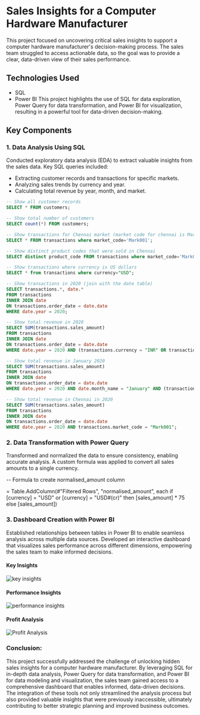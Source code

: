 # Sales Insights for a Computer Hardware Manufacturer

This project focused on uncovering critical sales insights to support a computer hardware manufacturer's decision-making process. The sales team struggled to access actionable data, so the goal was to provide a clear, data-driven view of their sales performance.

## Technologies Used
- SQL
- Power BI
This project highlights the use of SQL for data exploration, Power Query for data transformation, and Power BI for visualization, resulting in a powerful tool for data-driven decision-making.

## Key Components

### 1. Data Analysis Using SQL
Conducted exploratory data analysis (EDA) to extract valuable insights from the sales data. Key SQL queries included:
- Extracting customer records and transactions for specific markets.
- Analyzing sales trends by currency and year.
- Calculating total revenue by year, month, and market.
```sql
-- Show all customer records
SELECT * FROM customers;

-- Show total number of customers
SELECT count(*) FROM customers;

-- Show transactions for Chennai market (market code for chennai is Mark001)
SELECT * FROM transactions where market_code='Mark001';

-- Show distinct product codes that were sold in Chennai
SELECT distinct product_code FROM transactions where market_code='Mark001';

-- Show transactions where currency is US dollars
SELECT * from transactions where currency="USD";

-- Show transactions in 2020 (join with the date table)
SELECT transactions.*, date.* 
FROM transactions 
INNER JOIN date 
ON transactions.order_date = date.date 
WHERE date.year = 2020;

-- Show total revenue in 2020
SELECT SUM(transactions.sales_amount) 
FROM transactions 
INNER JOIN date 
ON transactions.order_date = date.date 
WHERE date.year = 2020 AND (transactions.currency = "INR" OR transactions.currency = "USD");

-- Show total revenue in January 2020
SELECT SUM(transactions.sales_amount) 
FROM transactions 
INNER JOIN date 
ON transactions.order_date = date.date 
WHERE date.year = 2020 AND date.month_name = "January" AND (transactions.currency = "INR" OR transactions.currency = "USD");

-- Show total revenue in Chennai in 2020
SELECT SUM(transactions.sales_amount) 
FROM transactions 
INNER JOIN date 
ON transactions.order_date = date.date 
WHERE date.year = 2020 AND transactions.market_code = "Mark001"; 
```
### 2. Data Transformation with Power Query
Transformed and normalized the data to ensure consistency, enabling accurate analysis. A custom formula was applied to convert all sales amounts to a single currency.

-- Formula to create normalised_amount column

= Table.AddColumn(#"Filtered Rows", "normalised_amount", each if [currency] = "USD" or [currency] = "USD#(cr)" then [sales_amount] * 75 else [sales_amount])


### 3. Dashboard Creation with Power BI
Established relationships between tables in Power BI to enable seamless analysis across multiple data sources.
Developed an interactive dashboard that visualizes sales performance across different dimensions, empowering the sales team to make informed decisions.

#### Key Insights
![key insights](https://github.com/user-attachments/assets/a2c09872-ea87-491b-a8d4-8d8ebea677bc)

#### Performance Insights
![performance insights](https://github.com/user-attachments/assets/49dc8f03-cd22-4ab5-afe7-8d4db9eb1ae1)

#### Profit Analysis
![Profit Analysis](https://github.com/user-attachments/assets/d9f24c71-1901-4077-a669-2f988ac4b469)

### Conclusion:

This project successfully addressed the challenge of unlocking hidden sales insights for a computer hardware manufacturer. By leveraging SQL for in-depth data analysis, Power Query for data transformation, and Power BI for data modeling and visualization, the sales team gained access to a comprehensive dashboard that enables informed, data-driven decisions. The integration of these tools not only streamlined the analysis process but also provided valuable insights that were previously inaccessible, ultimately contributing to better strategic planning and improved business outcomes.
